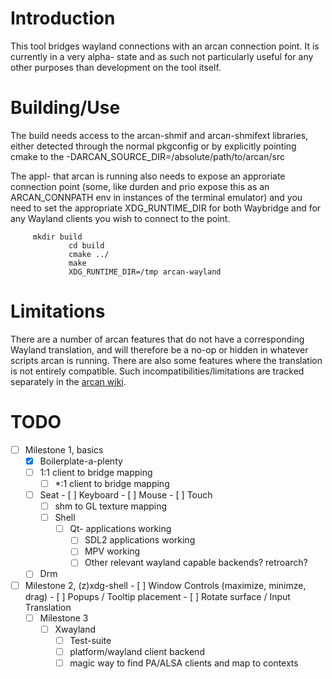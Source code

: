 Introduction
====
This tool bridges wayland connections with an arcan connection point. It is
currently in a very alpha- state and as such not particularly useful for any
other purposes than development on the tool itself.

Building/Use
====
The build needs access to the arcan-shmif and arcan-shmifext libraries,
either detected through the normal pkgconfig or by explicitly pointing
cmake to the -DARCAN\_SOURCE\_DIR=/absolute/path/to/arcan/src

The appl- that arcan is running also needs to expose an approriate connection
point (some, like durden and prio expose this as an ARCAN\_CONNPATH env in
instances of the terminal emulator) and you need to set the appropriate
XDG\_RUNTIME\_DIR for both Waybridge and for any Wayland clients you wish to
connect to the point.

         mkdir build
				 cd build
				 cmake ../
				 make
				 XDG_RUNTIME_DIR=/tmp arcan-wayland

Limitations
====
There are a number of arcan features that do not have a corresponding
Wayland translation, and will therefore be a no-op or hidden in whatever
scripts arcan is running. There are also some features where the translation
is not entirely compatible. Such incompatibilities/limitations are tracked
separately in the [arcan wiki](https://github.com/letoram/arcan/wiki/wayland).

TODO
====
- [ ] Milestone 1, basics
  - [x] Boilerplate-a-plenty
  - [ ] 1:1 client to bridge mapping
	- [ ] \*:1 client to bridge mapping
  - [ ] Seat
	     - [ ] Keyboard
			 - [ ] Mouse
			 - [ ] Touch
	- [ ] shm to GL texture mapping
	- [ ] Shell
	     - [ ] Qt- applications working
			 - [ ] SDL2 applications working
			 - [ ] MPV working
			 - [ ] Other relevant wayland capable backends? retroarch?
  - [ ] Drm
- [ ] Milestone 2, (z)xdg-shell
       - [ ] Window Controls (maximize, minimze, drag)
			 - [ ] Popups / Tooltip placement
			 - [ ] Rotate surface / Input Translation
	- [ ] Milestone 3
	     - [ ] Xwayland
			 - [ ] Test-suite
			 - [ ] platform/wayland client backend
			 - [ ] magic way to find PA/ALSA clients and map to contexts
